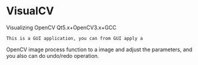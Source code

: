 # VisualCV
Visualizing OpenCV
Qt5.x+OpenCV3.x+GCC

    This is a GUI application, you can from GUI apply a 
OpenCV image process function to a image and adjust the 
parameters, and you also can do undo/redo operation.
